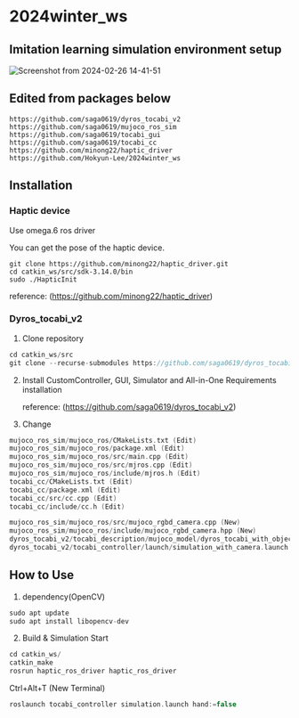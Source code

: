 # 2024winter_ws
## Imitation learning simulation environment setup
![Screenshot from 2024-02-26 14-41-51](https://github.com/yunseo0919/2024winter_ws/assets/161008012/77f31cd6-d6d1-4df2-8cda-71aaa69505f0)

## Edited from packages below

    https://github.com/saga0619/dyros_tocabi_v2
    https://github.com/saga0619/mujoco_ros_sim
    https://github.com/saga0619/tocabi_gui
    https://github.com/saga0619/tocabi_cc
    https://github.com/minong22/haptic_driver
    https://github.com/Hokyun-Lee/2024winter_ws

## Installation
### Haptic device
Use omega.6 ros driver

You can get the pose of the haptic device.

    git clone https://github.com/minong22/haptic_driver.git
    cd catkin_ws/src/sdk-3.14.0/bin
    sudo ./HapticInit

reference: (https://github.com/minong22/haptic_driver)

### Dyros_tocabi_v2
1. Clone repository
   
```cpp
cd catkin_ws/src
git clone --recurse-submodules https://github.com/saga0619/dyros_tocabi_v2
```

2. Install CustomController, GUI, Simulator and All-in-One Requirements installation

    reference: (https://github.com/saga0619/dyros_tocabi_v2)

3. Change
```cpp
mujoco_ros_sim/mujoco_ros/CMakeLists.txt (Edit)
mujoco_ros_sim/mujoco_ros/package.xml (Edit)
mujoco_ros_sim/mujoco_ros/src/main.cpp (Edit)
mujoco_ros_sim/mujoco_ros/src/mjros.cpp (Edit)
mujoco_ros_sim/mujoco_ros/include/mjros.h (Edit)
tocabi_cc/CMakeLists.txt (Edit)
tocabi_cc/package.xml (Edit)
tocabi_cc/src/cc.cpp (Edit)
tocabi_cc/include/cc.h (Edit)

mujoco_ros_sim/mujoco_ros/src/mujoco_rgbd_camera.cpp (New)
mujoco_ros_sim/mujoco_ros/include/mujoco_rgbd_camera.hpp (New)
dyros_tocabi_v2/tocabi_description/mujoco_model/dyros_tocabi_with_object_2024winter.xml (New)
dyros_tocabi_v2/tocabi_controller/launch/simulation_with_camera.launch (New)
```

## How to Use
1. dependency(OpenCV)
```cpp
sudo apt update
sudo apt install libopencv-dev
```
2. Build & Simulation Start
```cpp
cd catkin_ws/
catkin_make
rosrun haptic_ros_driver haptic_ros_driver
```

   Ctrl+Alt+T (New Terminal)
```cpp
roslaunch tocabi_controller simulation.launch hand:=false
```
